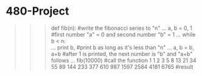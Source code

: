 480-Project
===========
>>> def fib(n):                    #write the fibonacci series to "n"
...     a, b = 0, 1                #first number "a" = 0 and second number "b" = 1
...     while b < n:      
...             print b,           #print b as long as it's less than "n"
...             a, b = b, a+b      #after 1 is printed, the next number is "b" and "a+b" follows
... 
>>> fib(10000)                     #call the function
1 1 2 3 5 8 13 21 34 55 89 144 233 377 610 987 1597 2584 4181 6765      #result
>>> 

